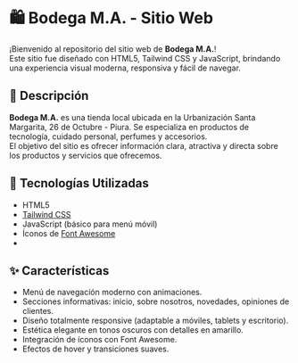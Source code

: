 # 🛍️ Bodega M.A. - Sitio Web

¡Bienvenido al repositorio del sitio web de **Bodega M.A.**!  
Este sitio fue diseñado con HTML5, Tailwind CSS y JavaScript, brindando una experiencia visual moderna, responsiva y fácil de navegar.

## 📌 Descripción

**Bodega M.A.** es una tienda local ubicada en la Urbanización Santa Margarita, 26 de Octubre - Piura. Se especializa en productos de tecnología, cuidado personal, perfumes y accesorios.  
El objetivo del sitio es ofrecer información clara, atractiva y directa sobre los productos y servicios que ofrecemos.

## 🧱 Tecnologías Utilizadas

- HTML5
- [Tailwind CSS](https://tailwindcss.com/)
- JavaScript (básico para menú móvil)
- Íconos de [Font Awesome](https://fontawesome.com/)
- 
## ✨ Características

- Menú de navegación moderno con animaciones.
- Secciones informativas: inicio, sobre nosotros, novedades, opiniones de clientes.
- Diseño totalmente responsive (adaptable a móviles, tablets y escritorio).
- Estética elegante en tonos oscuros con detalles en amarillo.
- Integración de íconos con Font Awesome.
- Efectos de hover y transiciones suaves.

